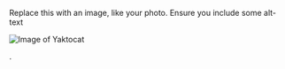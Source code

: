 Replace this with an image, like your photo. Ensure you include some alt-text

![Image of Yaktocat](https://octodex.github.com/images/yaktocat.png)

.
